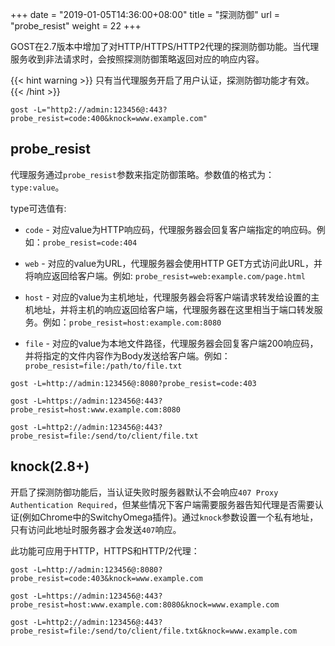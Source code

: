 +++
date = "2019-01-05T14:36:00+08:00"
title = "探测防御"
url = "probe_resist"
weight = 22
+++

GOST在2.7版本中增加了对HTTP/HTTPS/HTTP2代理的探测防御功能。当代理服务收到非法请求时，会按照探测防御策略返回对应的响应内容。

{{< hint warning >}}
只有当代理服务开启了用户认证，探测防御功能才有效。
{{< /hint >}}

```
gost -L="http2://admin:123456@:443?probe_resist=code:400&knock=www.example.com"
```

## probe_resist

代理服务通过`probe_resist`参数来指定防御策略。参数值的格式为：`type:value`。

type可选值有:

* `code` - 对应value为HTTP响应码，代理服务器会回复客户端指定的响应码。例如：`probe_resist=code:404`

* `web` - 对应的value为URL，代理服务器会使用HTTP GET方式访问此URL，并将响应返回给客户端。例如: `probe_resist=web:example.com/page.html`

* `host` - 对应的value为主机地址，代理服务器会将客户端请求转发给设置的主机地址，并将主机的响应返回给客户端，代理服务器在这里相当于端口转发服务。例如：`probe_resist=host:example.com:8080`

* `file` - 对应的value为本地文件路径，代理服务器会回复客户端200响应码，并将指定的文件内容作为Body发送给客户端。例如：`probe_resist=file:/path/to/file.txt`

```
gost -L=http://admin:123456@:8080?probe_resist=code:403
```

```
gost -L=https://admin:123456@:443?probe_resist=host:www.example.com:8080
```

```
gost -L=http2://admin:123456@:443?probe_resist=file:/send/to/client/file.txt
```

## knock(2.8+)

开启了探测防御功能后，当认证失败时服务器默认不会响应`407 Proxy Authentication Required`，但某些情况下客户端需要服务器告知代理是否需要认证(例如Chrome中的SwitchyOmega插件)。通过`knock`参数设置一个私有地址，只有访问此地址时服务器才会发送`407`响应。

此功能可应用于HTTP，HTTPS和HTTP/2代理：

```
gost -L=http://admin:123456@:8080?probe_resist=code:403&knock=www.example.com
```

```
gost -L=https://admin:123456@:443?probe_resist=host:www.example.com:8080&knock=www.example.com
```

```
gost -L=http2://admin:123456@:443?probe_resist=file:/send/to/client/file.txt&knock=www.example.com
```
